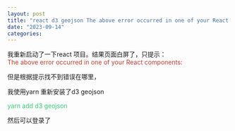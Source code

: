```yaml
---
layout: post
title: "react d3 geojson The above error occurred in one of your React components:"
date: "2023-09-14"
categories: 
---
```

<p>我重新启动了一下react 项目。结果页面白屏了，只提示：<br />
<span style="color:#c0392b"><span style="background-color:#ffffff">The above error occurred in one of your React components:</span></span></p>
<p>但是根据提示找不到错误在哪里，</p>
<p>我使用yarn 重新安装了d3 geojson</p>
<p><span style="color:#2ecc71"><span style="background-color:#ffffff">yarn add d3 geojson</span></span></p>
<p>然后可以登录了</p>
<p>&nbsp;</p>
